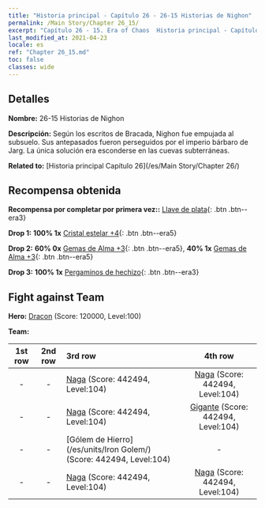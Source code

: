 ```yaml
---
title: "Historia principal - Capítulo 26 - 26-15 Historias de Nighon"
permalink: /Main Story/Chapter 26_15/
excerpt: "Capítulo 26 - 15. Era of Chaos  Historia principal - Capítulo 26_15. 26-15 Historias de Nighon"
last_modified_at: 2021-04-23
locale: es
ref: "Chapter 26_15.md"
toc: false
classes: wide
---
```


## Detalles

 **Nombre:** 26-15 Historias de Nighon

 **Descripción:** Según los escritos de Bracada, Nighon fue empujada al subsuelo. Sus antepasados fueron perseguidos por el imperio bárbaro de Jarg. La única solución era esconderse en las cuevas subterráneas.

 **Related to:** [Historia principal Capítulo 26](/es/Main Story/Chapter 26/)

## Recompensa obtenida

 **Recompensa por completar por primera vez::** [Llave de plata](/ItemsES/con_693/){: .btn .btn--era3}

 **Drop 1:** **100% 1x** [Cristal estelar +4](/ItemsES/mat_94/){: .btn .btn--era5}

 **Drop 2:** **60% 0x** [Gemas de Alma +3](/ItemsES/mat_86/){: .btn .btn--era5}, **40% 1x** [Gemas de Alma +3](/ItemsES/mat_86/){: .btn .btn--era5}

 **Drop 3:** **100% 1x** [Pergaminos de hechizo](/ItemsES/con_694/){: .btn .btn--era3}


## Fight against Team
 **Hero:** [Dracon](/es/heroes/Dracon/) (Score: 120000, Level:100)

 **Team:**


  | 1st row | 2nd row | 3rd row | 4th row |
  |:----:|:----:|:----|:----:|
  | - | - | [Naga](/es/units/Naga/) (Score: 442494, Level:104)  | [Naga](/es/units/Naga/) (Score: 442494, Level:104)  |
  | - | - | [Naga](/es/units/Naga/) (Score: 442494, Level:104)  | [Gigante](/es/units/Giant/) (Score: 442494, Level:104)  |
  | - | - | [Gólem de Hierro](/es/units/Iron Golem/) (Score: 442494, Level:104)  | - |
  | - | - | [Naga](/es/units/Naga/) (Score: 442494, Level:104)  | [Naga](/es/units/Naga/) (Score: 442494, Level:104)  |


